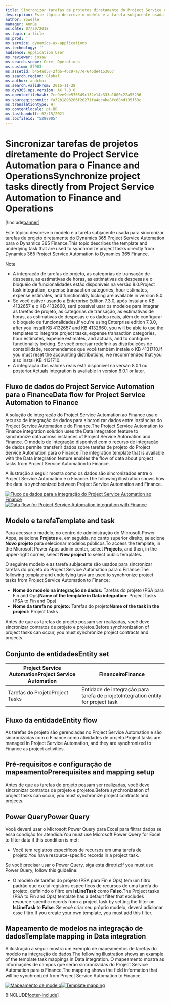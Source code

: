 ```yaml
---
title: Sincronizar tarefas de projetos diretamente do Project Service Automation para o Finance and Operations
description: Este tópico descreve o modelo e a tarefa subjacente usada para sincronizar tarefas de projeto diretamente do Microsoft Dynamics 365 Project Service Automation para o Dynamics 365 Finance.
author: Yowelle
manager: AnnBe
ms.date: 07/20/2018
ms.topic: article
ms.prod: ''
ms.service: dynamics-ax-applications
ms.technology: ''
audience: Application User
ms.reviewer: josaw
ms.search.scope: Core, Operations
ms.custom: 87983
ms.assetid: b454ad57-2fd6-46c9-a77e-646de4153067
ms.search.region: Global
ms.author: andchoi
ms.search.validFrom: 2016-11-28
ms.dyn365.ops.version: AX 7.3.0
ms.openlocfilehash: 7cc9ee9de576549c132e14c333a1000c22a55236
ms.sourcegitcommit: fa32b1893286f20271fa4ec4be8fc68bd135f53c
ms.translationtype: HT
ms.contentlocale: pt-BR
ms.lasthandoff: 02/15/2021
ms.locfileid: "5288905"
---
```

# <a name="synchronize-project-tasks-directly-from-project-service-automation-to-finance-and-operations"></a><span data-ttu-id="35243-103">Sincronizar tarefas de projetos diretamente do Project Service Automation para o Finance and Operations</span><span class="sxs-lookup"><span data-stu-id="35243-103">Synchronize project tasks directly from Project Service Automation to Finance and Operations</span></span>

[!include[banner](../includes/banner.md)]

<span data-ttu-id="35243-104">Este tópico descreve o modelo e a tarefa subjacente usada para sincronizar tarefas de projeto diretamente do Dynamics 365 Project Service Automation para o Dynamics 365 Finance.</span><span class="sxs-lookup"><span data-stu-id="35243-104">This topic describes the template and underlying task that are used to synchronize project tasks directly from Dynamics 365 Project Service Automation to Dynamics 365 Finance.</span></span>

> [!NOTE]
> - <span data-ttu-id="35243-105">A integração de tarefas de projeto, as categorias de transação de despesas, as estimativas de horas, as estimativas de despesas e o bloqueio de funcionalidades estão disponíveis na versão 8.0.</span><span class="sxs-lookup"><span data-stu-id="35243-105">Project task integration, expense transaction categories, hour estimates, expense estimates, and functionality locking are available in version 8.0.</span></span>
> - <span data-ttu-id="35243-106">Se você estiver usando a Enterprise Edition 7.3.0, após instalar o KB 4132657 e o KB 4132660, será possível usar os modelos para integrar as tarefas de projeto, as categorias de transação, as estimativas de horas, as estimativas de despesas e os dados reais, além de configurar o bloqueio de funcionalidades.</span><span class="sxs-lookup"><span data-stu-id="35243-106">If you're using Enterprise edition 7.3.0, after you install KB 4132657 and KB 4132660, you will be able to use the templates to integrate project tasks, expense transaction categories, hour estimates, expense estimates, and actuals, and to configure functionality locking.</span></span> <span data-ttu-id="35243-107">Se você precisar redefinir as distribuições de contabilidade, recomendamos que você também instale o KB 4131710.</span><span class="sxs-lookup"><span data-stu-id="35243-107">If you must reset the accounting distributions, we recommended that you also install KB 4131710.</span></span>
> - <span data-ttu-id="35243-108">A integração dos valores reais está disponível na versão 8.0.1 ou posterior.</span><span class="sxs-lookup"><span data-stu-id="35243-108">Actuals integration is available in version 8.0.1 or later.</span></span>

## <a name="data-flow-for-project-service-automation-to-finance"></a><span data-ttu-id="35243-109">Fluxo de dados do Project Service Automation para o Finance</span><span class="sxs-lookup"><span data-stu-id="35243-109">Data flow for Project Service Automation to Finance</span></span>

<span data-ttu-id="35243-110">A solução de integração do Project Service Automation ao Finance usa o recurso de integração de dados para sincronizar dados entre instâncias do Project Service Automation e do Finance.</span><span class="sxs-lookup"><span data-stu-id="35243-110">The Project Service Automation to Finance integration solution uses the Data integration feature to synchronize data across instances of Project Service Automation and Finance.</span></span> <span data-ttu-id="35243-111">O modelo de integração disponível com o recurso de integração de dados permite transferir dados sobre tarefas de projeto do Project Service Automation para o Finance.</span><span class="sxs-lookup"><span data-stu-id="35243-111">The integration template that is available with the Data integration feature enables the flow of data about project tasks from Project Service Automation to Finance.</span></span>

<span data-ttu-id="35243-112">A ilustração a seguir mostra como os dados são sincronizados entre o Project Service Automation e o Finance.</span><span class="sxs-lookup"><span data-stu-id="35243-112">The following illustration shows how the data is synchronized between Project Service Automation and Finance.</span></span>

<span data-ttu-id="35243-113">[![Fluxo de dados para a integração do Project Service Automation ao Finance](./media/ProjectTasksFlow.png)](./media/ProjectTasksFlow.png)</span><span class="sxs-lookup"><span data-stu-id="35243-113">[![Data flow for Project Service Automation integration with Finance](./media/ProjectTasksFlow.png)](./media/ProjectTasksFlow.png)</span></span>

## <a name="template-and-task"></a><span data-ttu-id="35243-114">Modelo e tarefa</span><span class="sxs-lookup"><span data-stu-id="35243-114">Template and task</span></span>

<span data-ttu-id="35243-115">Para acessar o modelo, no centro de administração do Microsoft Power Apps, selecione **Projetos** e, em seguida, no canto superior direito, selecione **Novo projeto** para selecionar modelos públicos.</span><span class="sxs-lookup"><span data-stu-id="35243-115">To access the template, in the Microsoft Power Apps admin center, select **Projects**, and then, in the upper-right corner, select **New project** to select public templates.</span></span>

<span data-ttu-id="35243-116">O seguinte modelo e as tarefa subjacente são usados para sincronizar tarefas do projeto do Project Service Automation para o Finance:</span><span class="sxs-lookup"><span data-stu-id="35243-116">The following template and underlying task are used to synchronize project tasks from Project Service Automation to Finance:</span></span>

- <span data-ttu-id="35243-117">**Nome do modelo na integração de dados:** Tarefas do projeto (PSA para Fin and Ops)</span><span class="sxs-lookup"><span data-stu-id="35243-117">**Name of the template in Data integration:** Project tasks (PSA to Fin and Ops)</span></span>
- <span data-ttu-id="35243-118">**Nome da tarefa no projeto:** Tarefas do projeto</span><span class="sxs-lookup"><span data-stu-id="35243-118">**Name of the task in the project:** Project tasks</span></span>

<span data-ttu-id="35243-119">Antes de que as tarefas de projeto possam ser realizadas, você deve sincronizar contratos de projeto e projetos.</span><span class="sxs-lookup"><span data-stu-id="35243-119">Before synchronization of project tasks can occur, you must synchronize project contracts and projects.</span></span>

## <a name="entity-set"></a><span data-ttu-id="35243-120">Conjunto de entidades</span><span class="sxs-lookup"><span data-stu-id="35243-120">Entity set</span></span>

| <span data-ttu-id="35243-121">Project Service Automation</span><span class="sxs-lookup"><span data-stu-id="35243-121">Project Service Automation</span></span> | <span data-ttu-id="35243-122">Financeiro</span><span class="sxs-lookup"><span data-stu-id="35243-122">Finance</span></span>                             |
|----------------------------|-------------------------------------|
| <span data-ttu-id="35243-123">Tarefas do Projeto</span><span class="sxs-lookup"><span data-stu-id="35243-123">Project Tasks</span></span>              | <span data-ttu-id="35243-124">Entidade de integração para tarefa de projeto</span><span class="sxs-lookup"><span data-stu-id="35243-124">Integration entity for project task</span></span> |

## <a name="entity-flow"></a><span data-ttu-id="35243-125">Fluxo da entidade</span><span class="sxs-lookup"><span data-stu-id="35243-125">Entity flow</span></span>

<span data-ttu-id="35243-126">As tarefas de projeto são gerenciadas no Project Service Automation e são sincronizadas com o Finance como atividades de projeto.</span><span class="sxs-lookup"><span data-stu-id="35243-126">Project tasks are managed in Project Service Automation, and they are synchronized to Finance as project activities.</span></span>

## <a name="prerequisites-and-mapping-setup"></a><span data-ttu-id="35243-127">Pré-requisitos e configuração de mapeamento</span><span class="sxs-lookup"><span data-stu-id="35243-127">Prerequisites and mapping setup</span></span>

<span data-ttu-id="35243-128">Antes de que as tarefas de projeto possam ser realizadas, você deve sincronizar contratos de projeto e projetos.</span><span class="sxs-lookup"><span data-stu-id="35243-128">Before synchronization of project tasks can occur, you must synchronize project contracts and projects.</span></span>

## <a name="power-query"></a><span data-ttu-id="35243-129">Power Query</span><span class="sxs-lookup"><span data-stu-id="35243-129">Power Query</span></span>

<span data-ttu-id="35243-130">Você deverá usar o Microsoft Power Query para Excel para filtrar dados se essa condição for atendida:</span><span class="sxs-lookup"><span data-stu-id="35243-130">You must use Microsoft Power Query for Excel to filter data if this condition is met:</span></span>

- <span data-ttu-id="35243-131">Você tem registros específicos de recursos em uma tarefa de projeto.</span><span class="sxs-lookup"><span data-stu-id="35243-131">You have resource-specific records in a project task.</span></span>

<span data-ttu-id="35243-132">Se você precisar usar o Power Query, siga esta diretriz:</span><span class="sxs-lookup"><span data-stu-id="35243-132">If you must use Power Query, follow this guideline:</span></span>

- <span data-ttu-id="35243-133">O modelo de tarefas do projeto (PSA para Fin e Ops) tem um filtro padrão que exclui registros específicos de recursos de uma tarefa do projeto, definindo o filtro em **IsLineTask** como **Falso**.</span><span class="sxs-lookup"><span data-stu-id="35243-133">The Project tasks (PSA to Fin and Ops) template has a default filter that excludes resource-specific records from a project task by setting the filter on **IsLineTask** to **False**.</span></span> <span data-ttu-id="35243-134">Se você criar seu próprio modelo, deverá adicionar esse filtro.</span><span class="sxs-lookup"><span data-stu-id="35243-134">If you create your own template, you must add this filter.</span></span>

## <a name="template-mapping-in-data-integration"></a><span data-ttu-id="35243-135">Mapeamento de modelos na integração de dados</span><span class="sxs-lookup"><span data-stu-id="35243-135">Template mapping in Data integration</span></span>

<span data-ttu-id="35243-136">A ilustração a seguir mostra um exemplo de mapeamentos de tarefas do modelo na integração de dados.</span><span class="sxs-lookup"><span data-stu-id="35243-136">The following illustration shows an example of the template task mappings in Data integration.</span></span> <span data-ttu-id="35243-137">O mapeamento mostra as informações de campos que serão sincronizadas do Project Service Automation para o Finance.</span><span class="sxs-lookup"><span data-stu-id="35243-137">The mapping shows the field information that will be synchronized from Project Service Automation to Finance.</span></span>

<span data-ttu-id="35243-138">[![Mapeamento de modelo](./media/ProjectTasksMapping.png)](./media/ProjectTasksMapping.png)</span><span class="sxs-lookup"><span data-stu-id="35243-138">[![Template mapping](./media/ProjectTasksMapping.png)](./media/ProjectTasksMapping.png)</span></span>


[!INCLUDE[footer-include](../includes/footer-banner.md)]